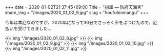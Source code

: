 +++
date  = 2020-01-02T21:37:45+09:00
Title = "初詣 ― 防府天満宮"
share_img = "/images/2020_01_02_9.jpg"
slug = "houfutenmangu"
+++

今年は本厄なのですが、2020年になって30分でさっそく車をぶつけたので、厄払いを受けてきました...

{{< img "/images/2020_01_02_8.jpg" >}}
{{< img "/images/2020_01_02_9.jpg" >}}
{{< img "/images/2020_01_02_10.jpg" >}}
{{< img "/images/2020_01_02_11.jpg" >}}